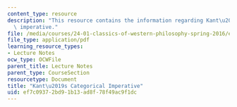 ```yaml
---
content_type: resource
description: "This resource contains the information regarding Kant\u2019s categorical\
  \ imperative."
file: /media/courses/24-01-classics-of-western-philosophy-spring-2016/ef7c09372bd91b13ad8f78f49ac9f1dc_MIT24_01S16_SES19.pdf
file_type: application/pdf
learning_resource_types:
- Lecture Notes
ocw_type: OCWFile
parent_title: Lecture Notes
parent_type: CourseSection
resourcetype: Document
title: "Kant\u2019s Categorical Imperative"
uid: ef7c0937-2bd9-1b13-ad8f-78f49ac9f1dc
---
```

